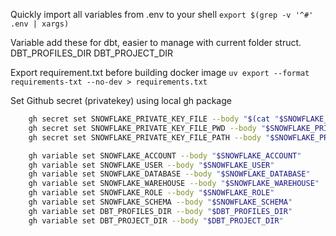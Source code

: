 Quickly import all variables from .env to your shell
```export $(grep -v '^#' .env | xargs)```


Variable
add these for dbt, easier to manage with current folder struct.
DBT_PROFILES_DIR
DBT_PROJECT_DIR


Export requirement.txt before building docker image
```uv export --format requirements-txt --no-dev > requirements.txt```


Set Github secret (privatekey) using local gh package
```sh
    gh secret set SNOWFLAKE_PRIVATE_KEY_FILE --body "$(cat "$SNOWFLAKE_PRIVATE_KEY_FILE_PATH")"
    gh secret set SNOWFLAKE_PRIVATE_KEY_FILE_PWD --body "$SNOWFLAKE_PRIVATE_KEY_FILE_PWD"
    gh secret set SNOWFLAKE_PRIVATE_KEY_FILE_PATH --body "$SNOWFLAKE_PRIVATE_KEY_FILE_PATH"

    gh variable set SNOWFLAKE_ACCOUNT --body "$SNOWFLAKE_ACCOUNT"
    gh variable set SNOWFLAKE_USER --body "$SNOWFLAKE_USER"
    gh variable set SNOWFLAKE_DATABASE --body "$SNOWFLAKE_DATABASE"
    gh variable set SNOWFLAKE_WAREHOUSE --body "$SNOWFLAKE_WAREHOUSE"
    gh variable set SNOWFLAKE_ROLE --body "$SNOWFLAKE_ROLE"
    gh variable set SNOWFLAKE_SCHEMA --body "$SNOWFLAKE_SCHEMA"
    gh variable set DBT_PROFILES_DIR --body "$DBT_PROFILES_DIR"
    gh variable set DBT_PROJECT_DIR --body "$DBT_PROJECT_DIR"
```
